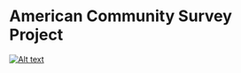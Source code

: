 # American Community Survey Project


[![Alt text](https://img.youtube.com/vi/XTXIsDSjUhQ/0.jpg)](https://www.youtube.com/watch?v=XTXIsDSjUhQ)

